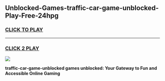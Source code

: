 
## Unblocked-Games-traffic-car-game-unblocked-Play-Free-24hpg
<h3>
<a href="https://premium76.site?title=traffic-car-game-unblocked&ref=17A">CLICK TO PLAY</a></h3>
<hr>

<h3>
<a href="https://premium76.site?title=traffic-car-game-unblocked&ref=17A">CLICK 2 PLAY</a>
  
</h3>

<a href="https://premium76.site?title=traffic-car-game-unblocked&ref=17A"><img src="https://clearcache.store/games.png"></a>


**traffic-car-game-unblocked games unblocked: Your Gateway to Fun and Accessible Online Gaming**
